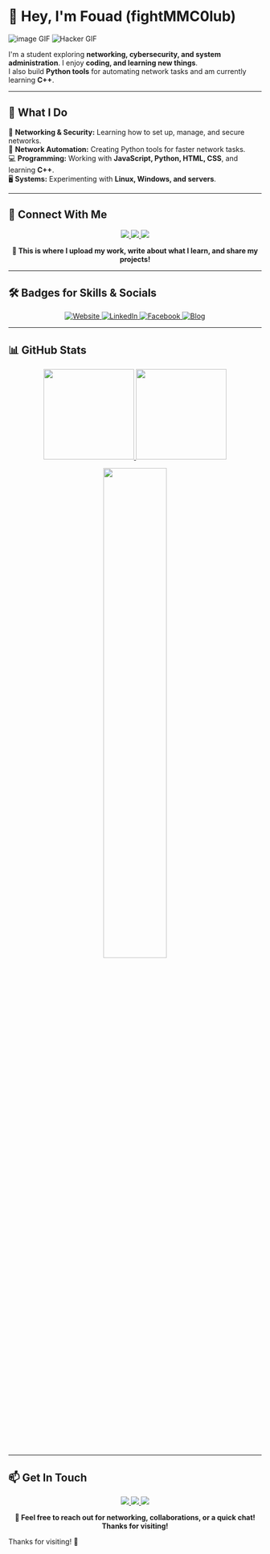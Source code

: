 # 👋 Hey, I'm Fouad (fightMMC0lub)  

![image GIF](https://media.giphy.com/media/xTiTnxpQ3ghPiB2Hp6/giphy.gif?cid=790b7611h773n266fj0yyb8104gnkoxtrhjoamzd6dx5aor5&ep=v1_gifs_search&rid=giphy.gif&ct=g)
![Hacker GIF](https://media.giphy.com/media/zyFcsWHX2fdpyb5SBi/giphy.gif?cid=ecf05e47l1ks1vsuaizm5cq5es6ad4ksr336dwqyymkgctrn&ep=v1_gifs_search&rid=giphy.gif&ct=g)

I'm a student exploring **networking, cybersecurity, and system administration**. I enjoy **coding, and learning new things**.  
I also build **Python tools** for automating network tasks and am currently learning **C++**.  

---

## 🔧 What I Do  
🚀 **Networking & Security:** Learning how to set up, manage, and secure networks.  
🤖 **Network Automation:** Creating Python tools for faster network tasks.  
💻 **Programming:** Working with **JavaScript, Python, HTML, CSS**, and learning **C++**.  
🖥️ **Systems:** Experimenting with **Linux, Windows, and servers**.  

---

## 📂 Connect With Me  

<p align="center">
  <a href="https://fightmmc0lub.github.io/" target="_blank">
    <img src="https://img.icons8.com/fluency/96/000000/domain.png"/>
  </a>
  <a href="https://the0xtechworld.blogspot.com/" target="_blank">
    <img src="https://img.icons8.com/fluency/96/000000/blogger.png"/>
  </a>
  <a href="https://github.com/fightMMC0lub" target="_blank">
    <img src="https://img.icons8.com/fluency/96/000000/github.png"/>
  </a>
</p>

<p align="center">
  <b>🚀 This is where I upload my work, write about what I learn, and share my projects!</b>
</p>


---

## 🛠️ Badges for Skills & Socials  

<p align="center">
  <a href="https://fightmmc0lub.github.io/">
    <img src="https://img.shields.io/badge/Website-Visit-blue?style=for-the-badge&logo=google-chrome&logoColor=white&logoSize=40" alt="Website" />
  </a>
  <a href="https://www.linkedin.com/in/fouad-azahaf-51a783335">
    <img src="https://img.shields.io/badge/LinkedIn-Connect-blue?style=for-the-badge&logo=linkedin&logoColor=white&logoSize=40" alt="LinkedIn" />
  </a>
  <a href="https://www.facebook.com/profile.php?id=100068601822789">
    <img src="https://img.shields.io/badge/Facebook-Profile-blue?style=for-the-badge&logo=facebook&logoColor=white&logoSize=40" alt="Facebook" />
  </a>
  <a href="https://the0xtechworld.blogspot.com/">
    <img src="https://img.shields.io/badge/Blog-Read-orange?style=for-the-badge&logo=blogger&logoColor=white&logoSize=40" alt="Blog" />
  </a>
</p>

---

## 📊 GitHub Stats  

<p align="center">
  <a href="https://github.com/fightMMC0lub">
    <img height="180em" src="https://github-readme-stats.vercel.app/api?username=fightMMC0lub&show_icons=true&theme=dark" />
    <img height="180em" src="https://github-readme-streak-stats.herokuapp.com/?user=fightMMC0lub&theme=dark" />
  </a>
</p>

<p align="center">
  <a href="https://github.com/fightMMC0lub">
    <img width="50%" src="https://github-readme-stats.vercel.app/api/top-langs/?username=fightMMC0lub&layout=compact&theme=dark" />
  </a>
</p>

---

## 📫 Get In Touch  

<p align="center">
  <a href="mailto:jihgeharverserv@gmail.com">
    <img src="https://img.shields.io/badge/Email-D14836?style=for-the-badge&logo=gmail&logoColor=white" />
  </a>
  <a href="https://www.linkedin.com/in/fouad-azahaf-51a783335">
    <img src="https://img.shields.io/badge/LinkedIn-0A66C2?style=for-the-badge&logo=linkedin&logoColor=white" />
  </a>
  <a href="https://www.facebook.com/profile.php?id=100068601822789">
    <img src="https://img.shields.io/badge/Facebook-1877F2?style=for-the-badge&logo=facebook&logoColor=white" />
  </a>
</p>

<p align="center">
  <b>📩 Feel free to reach out for networking, collaborations, or a quick chat!</b>
  <b>Thanks for visiting!</b>
</p>

Thanks for visiting! 🚀  

